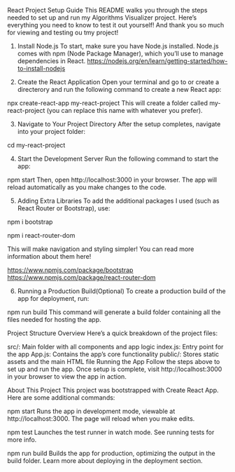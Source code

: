 React Project Setup Guide
This README walks you through the steps needed to set up and run my Algorithms Visualizer project. Here’s everything you need to know to test it out yourself!
And thank you so much for viewing and testing ou tmy project!

1. Install Node.js
To start, make sure you have Node.js installed. Node.js comes with npm (Node Package Manager), which you’ll use to manage dependencies in React.
https://nodejs.org/en/learn/getting-started/how-to-install-nodejs

2. Create the React Application
Open your terminal and go to or create a directerory and run the following command to create a new React app:

npx create-react-app my-react-project
This will create a folder called my-react-project (you can replace this name with whatever you prefer).

3. Navigate to Your Project Directory
After the setup completes, navigate into your project folder:

cd my-react-project

4. Start the Development Server
Run the following command to start the app:

npm start
Then, open http://localhost:3000 in your browser. The app will reload automatically as you make changes to the code.

5. Adding Extra Libraries
To add the additional packages I used (such as React Router or Bootstrap), use:

npm i bootstrap

npm i react-router-dom

This will make navigation and styling simpler!
You can read more information about them here!

https://www.npmjs.com/package/bootstrap
https://www.npmjs.com/package/react-router-dom

6. Running a Production Build(Optional)
To create a production build of the app for deployment, run:

npm run build
This command will generate a build folder containing all the files needed for hosting the app.

Project Structure Overview
Here’s a quick breakdown of the project files:

src/: Main folder with all components and app logic
index.js: Entry point for the app
App.js: Contains the app’s core functionality
public/: Stores static assets and the main HTML file
Running the App
Follow the steps above to set up and run the app. Once setup is complete, visit http://localhost:3000 in your browser to view the app in action.

About This Project
This project was bootstrapped with Create React App. Here are some additional commands:

npm start
Runs the app in development mode, viewable at http://localhost:3000. The page will reload when you make edits.

npm test
Launches the test runner in watch mode. See running tests for more info.

npm run build
Builds the app for production, optimizing the output in the build folder. Learn more about deploying in the deployment section.